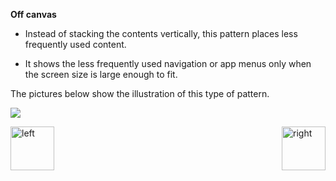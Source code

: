 
<b>Off canvas</b>

- Instead of stacking the contents vertically, this pattern places less frequently used content.

- It shows the less frequently used navigation or app menus only when the screen size is large enough to fit.

<p>The pictures below show the illustration of this type of pattern.</p>


<img src="https://cloud.githubusercontent.com/assets/14101008/11172613/57af2e2c-8bc7-11e5-8395-80613681d5ec.PNG"></img>


[<img align="left" alt="left" src="https://cloud.githubusercontent.com/assets/14101008/11165526/091b197c-8acf-11e5-8ac1-3a1e5042ed78.png" width="70" height="70"></img>](https://github.com/vaishnaviviswanathan/CSCI_5828_RESPONSIVE-WEB-DESIGN/blob/master/pattern13.md)
[<img align="right" alt="right" src="https://cloud.githubusercontent.com/assets/14101008/11165527/0a4289a2-8acf-11e5-8378-c5e3a55ab4dc.png" width="70" height="70"></img>](https://github.com/vaishnaviviswanathan/CSCI_5828_RESPONSIVE-WEB-DESIGN/blob/master/pattern15.md)
